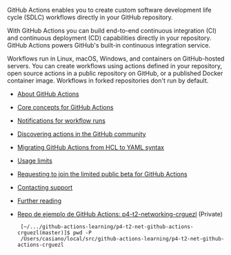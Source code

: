 

GitHub Actions enables you to create custom software development life cycle (SDLC) workflows directly in your GitHub repository.

With GitHub Actions you can build end-to-end continuous integration (CI) and continuous deployment (CD) capabilities directly in your repository. GitHub Actions powers GitHub's built-in continuous integration service. 

Workflows run in Linux, macOS, Windows, and containers on GitHub-hosted servers. You can create workflows using actions defined in your repository, open source actions in a public repository on GitHub, or a published Docker container image. Workflows in forked repositories don't run by default.

*   [About GitHub Actions](https://help.github.com/en/github/automating-your-workflow-with-github-actions/#about-github-actions)
*   [Core concepts for GitHub Actions](https://help.github.com/en/github/automating-your-workflow-with-github-actions/about-github-actions#core-concepts-for-github-actions)
*   [Notifications for workflow runs](https://help.github.com/en/github/automating-your-workflow-with-github-actions/about-github-actions#notifications-for-workflow-runs)
*   [Discovering actions in the GitHub community](https://help.github.com/en/github/automating-your-workflow-with-github-actions/about-github-actions#discovering-actions-in-the-github-community)
*   [Migrating GitHub Actions from HCL to YAML syntax](https://help.github.com/en/github/automating-your-workflow-with-github-actions/about-github-actions#migrating-github-actions-from-hcl-to-yaml-syntax)
*   [Usage limits](https://help.github.com/en/github/automating-your-workflow-with-github-actions/about-github-actions#usage-limits)
*   [Requesting to join the limited public beta for GitHub Actions](https://help.github.com/en/github/automating-your-workflow-with-github-actions/about-github-actions#requesting-to-join-the-limited-public-beta-for-github-actions)
*   [Contacting support](https://help.github.com/en/github/automating-your-workflow-with-github-actions/about-github-actions#contacting-support)
*   [Further reading](https://help.github.com/en/github/automating-your-workflow-with-github-actions/about-github-actions#further-reading)
* [Repo de ejemplo de GitHub Actions: p4-t2-networking-crguezl]({{site.github_org}}/p4-t2-networking-crguezl) (Private)

   ```
    [~/.../github-actions-learning/p4-t2-net-github-actions-crguezl(master)]$ pwd -P
    /Users/casiano/local/src/github-actions-learning/p4-t2-net-github-actions-crguezl
   ```
